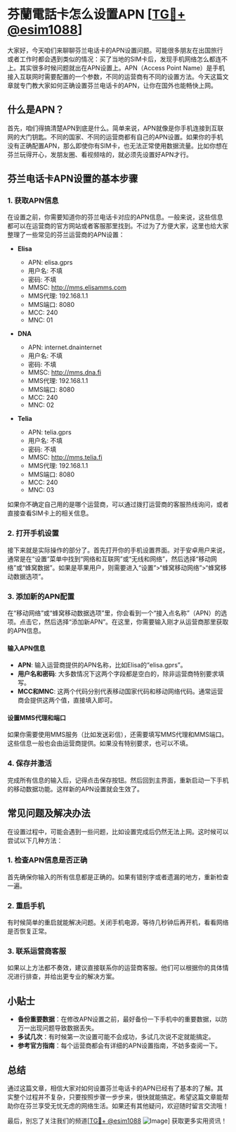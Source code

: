 # 芬蘭電話卡怎么设置APN [[TG💪+ @esim1088](https://t.me/s/esim1088)]

大家好，今天咱们来聊聊芬兰电话卡的APN设置问题。可能很多朋友在出国旅行或者工作时都会遇到类似的情况：买了当地的SIM卡后，发现手机网络怎么都连不上。其实很多时候问题就出在APN设置上。APN（Access Point Name）是手机接入互联网时需要配置的一个参数，不同的运营商有不同的设置方法。今天这篇文章就专门教大家如何正确设置芬兰电话卡的APN，让你在国外也能畅快上网。

## 什么是APN？

首先，咱们得搞清楚APN到底是什么。简单来说，APN就像是你手机连接到互联网的大门钥匙。不同的国家、不同的运营商都有自己的APN设置。如果你的手机没有正确配置APN，那么即使你有SIM卡，也无法正常使用数据流量。比如你想在芬兰玩得开心，发朋友圈、看视频啥的，就必须先设置好APN才行。

## 芬兰电话卡APN设置的基本步骤

### 1. 获取APN信息

在设置之前，你需要知道你的芬兰电话卡对应的APN信息。一般来说，这些信息都可以在运营商的官方网站或者客服那里找到。不过为了方便大家，这里也给大家整理了一些常见的芬兰运营商的APN设置：

- **Elisa**
  - APN: elisa.gprs
  - 用户名: 不填
  - 密码: 不填
  - MMSC: http://mms.elisamms.com
  - MMS代理: 192.168.1.1
  - MMS端口: 8080
  - MCC: 240
  - MNC: 01

- **DNA**
  - APN: internet.dnainternet
  - 用户名: 不填
  - 密码: 不填
  - MMSC: http://mms.dna.fi
  - MMS代理: 192.168.1.1
  - MMS端口: 8080
  - MCC: 240
  - MNC: 02

- **Telia**
  - APN: telia.gprs
  - 用户名: 不填
  - 密码: 不填
  - MMSC: http://mms.telia.fi
  - MMS代理: 192.168.1.1
  - MMS端口: 8080
  - MCC: 240
  - MNC: 03

如果你不确定自己用的是哪个运营商，可以通过拨打运营商的客服热线询问，或者直接查看SIM卡上的相关信息。

### 2. 打开手机设置

接下来就是实际操作的部分了。首先打开你的手机设置界面。对于安卓用户来说，通常是在“设置”菜单中找到“网络和互联网”或“无线和网络”，然后选择“移动网络”或“蜂窝数据”。如果是苹果用户，则需要进入“设置”>“蜂窝移动网络”>“蜂窝移动数据选项”。

### 3. 添加新的APN配置

在“移动网络”或“蜂窝移动数据选项”里，你会看到一个“接入点名称”（APN）的选项。点击它，然后选择“添加新APN”。在这里，你需要输入刚才从运营商那里获取的APN信息。

#### 输入APN信息

- **APN**: 输入运营商提供的APN名称，比如Elisa的“elisa.gprs”。
- **用户名和密码**: 大多数情况下这两个字段都是空白的，除非运营商特别要求填写。
- **MCC和MNC**: 这两个代码分别代表移动国家代码和移动网络代码。通常运营商会提供这两个值，直接填入即可。

#### 设置MMS代理和端口

如果你需要使用MMS服务（比如发送彩信），还需要填写MMS代理和MMS端口。这些信息一般也会由运营商提供。如果没有特别要求，也可以不填。

### 4. 保存并激活

完成所有信息的输入后，记得点击保存按钮。然后回到主界面，重新启动一下手机的移动数据功能。这样新的APN设置就会生效了。

## 常见问题及解决办法

在设置过程中，可能会遇到一些问题，比如设置完成后仍然无法上网。这时候可以尝试以下几种方法：

### 1. 检查APN信息是否正确

首先确保你输入的所有信息都是正确的。如果有错别字或者遗漏的地方，重新检查一遍。

### 2. 重启手机

有时候简单的重启就能解决问题。关闭手机电源，等待几秒钟后再开机，看看网络是否恢复正常。

### 3. 联系运营商客服

如果以上方法都不奏效，建议直接联系你的运营商客服。他们可以根据你的具体情况进行排查，并给出更专业的解决方案。

## 小贴士

- **备份重要数据**：在修改APN设置之前，最好备份一下手机中的重要数据，以防万一出现问题导致数据丢失。
- **多试几次**：有时候第一次设置可能不会成功，多试几次说不定就能搞定。
- **参考官方指南**：每个运营商都会有详细的APN设置指南，不妨多查阅一下。

## 总结

通过这篇文章，相信大家对如何设置芬兰电话卡的APN已经有了基本的了解。其实整个过程并不复杂，只要按照步骤一步步来，很快就能搞定。希望这篇文章能帮助你在芬兰享受无忧无虑的网络生活。如果还有其他疑问，欢迎随时留言交流哦！

最后，别忘了关注我们的频道[[TG💪+ @esim1088](https://t.me/s/esim1088) ![Image](https://i.postimg.cc/4NQfJmqS/Snipaste-2025-05-13-00-14-12.png)] 获取更多实用资讯！